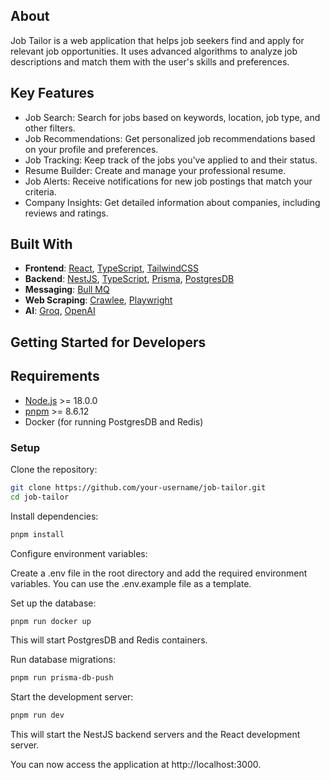 ## About

Job Tailor is a web application that helps job seekers find and apply for relevant job opportunities. It uses advanced 
algorithms to analyze job descriptions and match them with the user's skills and preferences.

## Key Features
- Job Search: Search for jobs based on keywords, location, job type, and other filters.
- Job Recommendations: Get personalized job recommendations based on your profile and preferences.
- Job Tracking: Keep track of the jobs you've applied to and their status.
- Resume Builder: Create and manage your professional resume.
- Job Alerts: Receive notifications for new job postings that match your criteria.
- Company Insights: Get detailed information about companies, including reviews and ratings.

## Built With
- **Frontend**: [React](https://reactjs.org/), [TypeScript](https://www.typescriptlang.org/), [TailwindCSS](https://tailwindcss.com/)
- **Backend**: [NestJS](https://nestjs.com/), [TypeScript](https://www.typescriptlang.org/), [Prisma](https://www.prisma.io/), [PostgresDB](https://www.postgresql.org/)
- **Messaging**: [Bull MQ](https://github.com/taskforcesh/bullmq)
- **Web Scraping**: [Crawlee](https://crawlee.dev/), [Playwright](https://playwright.dev/)
- **AI**: [Groq](https://groq.ai/), [OpenAI](https://openai.com/)


## Getting Started for Developers

## Requirements
- [Node.js](https://nodejs.org/en/) >= 18.0.0
- [pnpm](https://pnpm.io/) >= 8.6.12
- Docker (for running PostgresDB and Redis)

### Setup

Clone the repository:

```bash
git clone https://github.com/your-username/job-tailor.git
cd job-tailor
```

Install dependencies:

```bash
pnpm install
```

Configure environment variables:

Create a .env file in the root directory and add the required environment variables. You can use the .env.example file as a template.

Set up the database:

```bash
pnpm run docker up
```

This will start PostgresDB and Redis containers.

Run database migrations:
```bash
pnpm run prisma-db-push
```

Start the development server:

```bash
pnpm run dev
```

This will start the NestJS backend servers and the React development server.

You can now access the application at http://localhost:3000.
